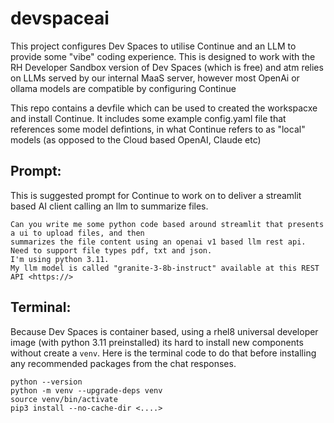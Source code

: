 # devspaceai

This project configures Dev Spaces to utilise Continue and an LLM to provide some "vibe" coding experience. This is designed to work with the RH Developer Sandbox version of Dev Spaces (which is free) and atm relies on LLMs served by our internal MaaS server, however most OpenAi or ollama models are compatible by configuring Continue

This repo contains a devfile which can be used to created the workspacxe and install Continue. It includes some example config.yaml file that references some model defintions, in what Continue refers to as "local" models (as opposed to the Cloud based OpenAI, Claude etc)

## Prompt: 
This is suggested prompt for Continue to work on to deliver a streamlit based AI client calling an llm to summarize files.

```
Can you write me some python code based around streamlit that presents a ui to upload files, and then
summarizes the file content using an openai v1 based llm rest api. Need to support file types pdf, txt and json.
I'm using python 3.11.
My llm model is called "granite-3-8b-instruct" available at this REST API <https://>
```

## Terminal:
Because Dev Spaces is container based, using a rhel8 universal developer image (with python 3.11 preinstalled) its hard to install new components without create a `venv`. Here is the terminal code to do that before installing any recommended packages from the chat responses.

```
python --version
python -m venv --upgrade-deps venv
source venv/bin/activate
pip3 install --no-cache-dir <....>
```
